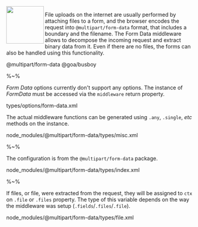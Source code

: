 <img src="https://raw.github.com/idiocc/core/master/images/multer.svg?sanitize=true" align="left" height="100">

File uploads on the internet are usually performed by attaching files to a form, and the browser encodes the request into `@multipart/form-data` format, that includes a boundary and the filename. The Form Data middleware allows to decompose the incoming request and extract binary data from it. Even if there are no files, the forms can also be handled using this functionality.

<include-typedefs>@multipart/form-data</include-typedefs>
<include-typedefs>@goa/busboy</include-typedefs>

%~%

_Form Data_ options currently don't support any options. The instance of _FormData_ must be accessed via the `middleware` return property.

<typedef level="2" narrow>types/options/form-data.xml</typedef>

The actual middleware functions can be generated using `.any`, `.single`, _etc_ methods on the instance.

<typedef slimFunctions level="2" name="FormData" narrow>node_modules/@multipart/form-data/types/misc.xml</typedef>

%~%

The configuration is from the <link external type="_multipart.FormDataConfig">`@multipart/form-data`</link> package.

<typedef level="2" name="FormDataConfig" narrow>node_modules/@multipart/form-data/types/index.xml</typedef>

%~%

If files, or file, were extracted from the request, they will be assigned to `ctx` on `.file` or `.files` property. The type of this variable depends on the way the middleware was setup (`.fields`/`.files`/`.file`).

<typedef slimFunctions level="2" name="FormDataFile" narrow>node_modules/@multipart/form-data/types/file.xml</typedef>